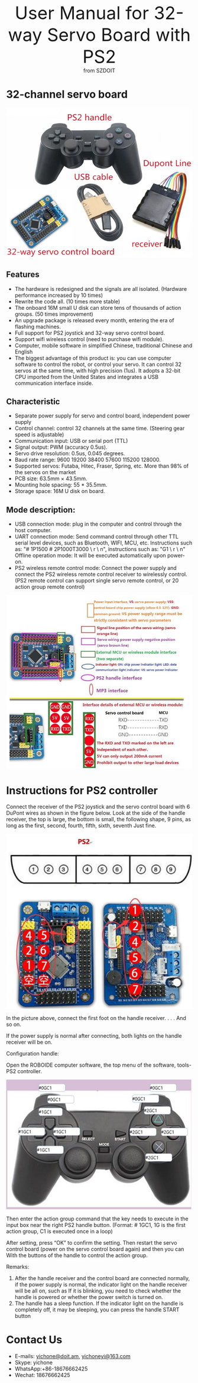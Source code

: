 <center> <font size=10> User Manual for 32-way Servo Board with PS2 </font></center>

<center> from SZDOIT </center>


# 32-channel servo board

![ps2321](ps2321.jpg)

## Features

- The hardware is redesigned and the signals are all isolated. (Hardware performance increased by 10 times)
- Rewrite the code all. (10 times more stable)
- The onboard 16M small U disk can store tens of thousands of action groups. (50 times improvement)
- An upgrade package is released every month, entering the era of flashing machines.
- Full support for PS2 joystick and 32-way servo control board.
- Support wifi wireless control (need to purchase wifi module).
- Computer, mobile software in simplified Chinese, traditional Chinese and English
- The biggest advantage of this product is: you can use computer software to control the robot, or control your servo. It can control 32 servos at the same time, with high precision (1us). It adopts a 32-bit CPU imported from the United States and integrates a USB communication interface inside.

## Characteristic

- Separate power supply for servo and control board, independent power supply
- Control channel: control 32 channels at the same time. (Steering gear speed is adjustable)
- Communication input: USB or serial port (TTL)
- Signal output: PWM (accuracy 0.5us).
- Servo drive resolution: 0.5us, 0.045 degrees.
- Baud rate range: 9600 19200 38400 57600 115200 128000.
- Supported servos: Futaba, Hitec, Fraser, Spring, etc. More than 98% of the servos on the market
- PCB size: 63.5mm × 43.5mm.
- Mounting hole spacing: 55 * 35.5mm.
- Storage space: 16M U disk on board.

## Mode description:

- USB connection mode: plug in the computer and control through the host computer.
- UART connection mode: Send command control through other TTL serial level devices, such as Bluetooth, WIFI, MCU, etc. Instructions such as: "# 1P1500 # 2P1000T3000 \\ r \\ n", instructions such as: "G1 \\ r \\ n"
  Offline operation mode: It will be executed automatically upon power-on.
- PS2 wireless remote control mode: Connect the power supply and connect the PS2 wireless remote control receiver to wirelessly control. (PS2 remote control can support single servo remote control, or 20 action group remote control)

![ps2322](ps2322.jpg)

# Instructions for PS2 controller

Connect the receiver of the PS2 joystick and the servo control board with 6 DuPont wires as shown in the figure below.
 Look at the side of the handle receiver, the top is large, the bottom is small, the following shape, 9 pins, as long as the first, second, fourth, fifth, sixth, seventh
 Just fine.

![ps212](ps212.jpg)

In the picture above, connect the first foot on the handle receiver. . . . And so on.

If the power supply is normal after connecting, both lights on the handle receiver will be on.

Configuration handle:

Open the ROBOIDE computer software, the top menu of the software, tools-PS2 controller.

![ps213](ps213.jpg)

Then enter the action group command that the key needs to execute in the input box near the right PS2 handle button. (Format: # 1GC1, 1G is the first action group, C1 is executed once in a loop) 

After setting, press “OK” to confirm the setting. Then restart the servo control board (power on the servo control board again) and then you can With the buttons of the handle to control the action group.

Remarks:

1. After the handle receiver and the control board are connected normally, if the power supply is normal, the indicator light on the handle receiver will be all on, such as If it is blinking, you need to check whether the handle is powered or whether the power switch is turned on. 
2. The handle has a sleep function. If the indicator light on the handle is completely off, it may be sleeping, you can press the handle START button

# Contact Us

- E-mails: [yichone@doit.am](mailto:yichone@doit.am), [yichoneyi@163.com](mailto:yichoneyi@163.com)
- Skype: yichone
- WhatsApp:+86-18676662425
- Wechat: 18676662425